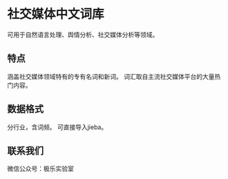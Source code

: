 # 社交媒体中文词库

可用于自然语言处理、舆情分析、社交媒体分析等领域。 

## 特点

涵盖社交媒体领域特有的专有名词和新词。
词汇取自主流社交媒体平台的大量热门内容。 

## 数据格式

分行业，含词频。 
可直接导入jieba。

## 联系我们

微信公众号：极乐实验室
